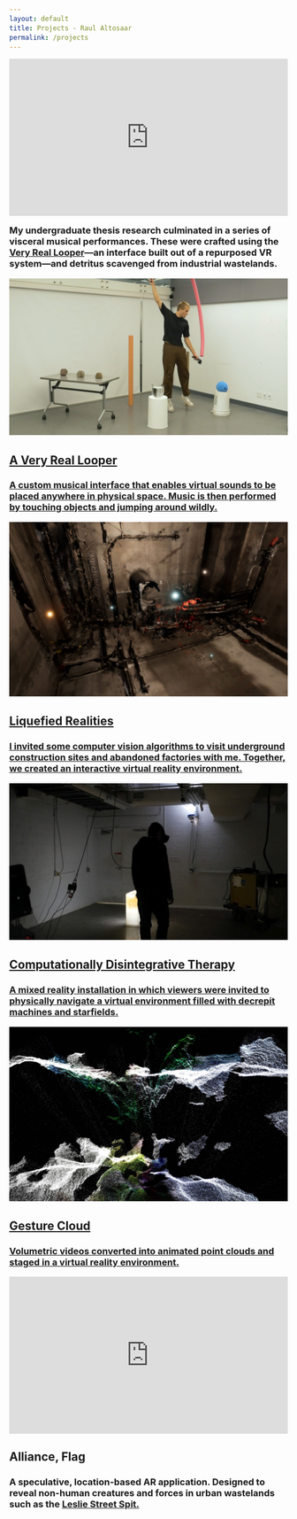 ```yaml
---
layout: default
title: Projects - Raul Altosaar
permalink: /projects
---
```


<html>


<div class="project">

<div style="padding:56.25% 0 0 0;position:relative;"><iframe src="https://player.vimeo.com/video/347904695?color=ff9933&byline=0&title=0&portrait=0" style="position:absolute;top:0;left:0;width:100%;height:100%;" frameborder="0" allow="autoplay; fullscreen" allowfullscreen></iframe></div><script src="https://player.vimeo.com/api/player.js"></script>

<h3 style="margin-top:1em;">My undergraduate thesis research culminated in a series of visceral musical performances. These were crafted using the <a href="/a-very-real-looper">Very Real Looper</a>&mdash;an interface built out of a repurposed VR system&mdash;and detritus scavenged from industrial wastelands.</h3>

</div>



<div class="project">

<a href="/a-very-real-looper">

<img src="../assets/img/projects/a-very-real-looper/looper-jump.jpg">

<h2 class="arrow">A Very Real Looper</h2>

<h3>A custom musical interface that enables virtual sounds to be placed anywhere in physical space. Music is then performed by touching objects and jumping around wildly.</h3>
</a>

</div>



<div class="project">

<a href="/liquefied-realities">

<img src="../assets/img/projects/liquefied-realities/1stroom.jpg">

<h2 class="arrow">Liquefied Realities</h2>

<h3>I invited some computer vision algorithms to visit underground construction sites and abandoned factories with me. Together, we created an interactive virtual reality environment. </h3>

</a>

</div>



<div class="project">

<a href="/computationally-disintegrative-therapy">

<img src="../assets/img/projects/computationally-disintegrative-therapy/standing.jpg">

<h2 class="arrow">Computationally Disintegrative Therapy</h2>

<h3>A mixed reality installation in which viewers were invited to physically navigate a virtual environment filled with decrepit machines and starfields.</h3>

</a>

</div>



<div class="project">

<a href="/gesture-cloud">

<img src="../assets/img/projects/gesture-cloud/pigeons_2.jpg">

<h2 class="arrow">Gesture Cloud</h2>

<h3>Volumetric videos converted into animated point clouds and staged in a virtual reality environment.</h3>

</a>

</div>



<div class="project">

<div style="padding:56.25% 0 0 0;position:relative;"><iframe src="https://player.vimeo.com/video/302964429?color=ff9933&byline=0&title=0&portrait=0" style="position:absolute;top:0;left:0;width:100%;height:100%;" frameborder="0" allow="autoplay; fullscreen" allowfullscreen></iframe></div><script src="https://player.vimeo.com/api/player.js"></script>

<h2>Alliance, Flag</h2>

<h3>A speculative, location-based AR application. Designed to reveal non-human creatures and forces in urban wastelands such as the <a href="https://goo.gl/maps/Wr7pGXvaZhU8FgN86" target="_blank">Leslie Street Spit.</a></h3>

</div>


</html>
